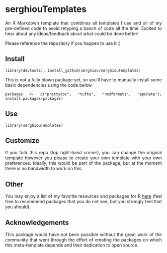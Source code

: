# serghiouTemplates

<div align="justify">
 
An R Markdown template that combines all templates I use and all of my pre-defined code to avoid retyping a banch of code all the time. Excited to hear about any ideas/feedback about what could be done better! 

Please reference the repository if you happen to use it :)

## Install

```{r}
library(devtools); install_github(serghiou/serghiouTemplates)
```

This is not a fully  blown package yet, so you'll have to manually install some basic dependencies using the code below.

```{r}
packages <- c("prettydoc", "tufte", "rmdformats", "epuRate"); install.packages(packages)
```


## Use

```{r}
library(serghiouTemplates)
```

## Customize

If you fork this repo (top right-hand corner), you can change the original template however you please to create your own template with your own preferences. Ideally, this would be part of the package, but at the moment there is no bandwidth to work on this.


## Other

You may enjoy a list of my favorite resources and packages for R [here](serghiou/best-of-r) (feel free to recommend packages that you do not see, but you strongly feel that you should).


## Acknowledgements

This package would have not been possible without the great work of the community that went through the effort of creating the packages on which this meta-template depends and their dedication to open source.

</div>

